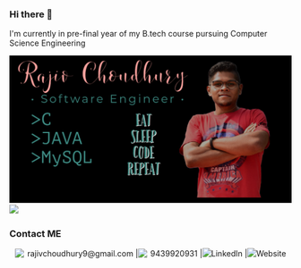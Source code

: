 ### Hi there 👋

I'm currently in pre-final year of my B.tech course pursuing Computer Science Engineering

<img src="resources\CoverPage.png" width=900>

<div>
  <img src="https://github-readme-stats.vercel.app/api?username=rajivchoudhury&&show_icons=true&title_color=ffffff&icon_color=bb2acf&text_color=daf7dc&bg_color=151515">
</div>

### Contact ME
<div style="display: flex; align-items: center;justify-content: center;">
  <img width="22" src="https://img.icons8.com/ios-filled/50/000000/apple-mail.png"/> rajivchoudhury9@gmail.com | <img width="22" src="https://img.icons8.com/ios-filled/50/000000/apple-phone.png"/> 9439920931 | 
  <a href="https://www.linkedin.com/in/rajiv-choudhury-286709197/">
    <img width="22"src="https://img.icons8.com/ios-filled/50/000000/linkedin.png"/>
  </a>
  LinkedIn | <a href="https://rajivchoudhury.github.io/index.html"><img width="22"src="resources\favicon.ico"> </a>Website
</div>
<!--
**rajivchoudhury/rajivchoudhury** is a ✨ _special_ ✨ repository because its `README.md` (this file) appears on your GitHub profile.

Here are some ideas to get you started:

- 🔭 I’m currently working on ...
- 🌱 I’m currently learning ...
- 👯 I’m looking to collaborate on ...
- 🤔 I’m looking for help with ...
- 💬 Ask me about ...
- 📫 How to reach me: ...
- 😄 Pronouns: ...
- ⚡ Fun fact: ...
-->
